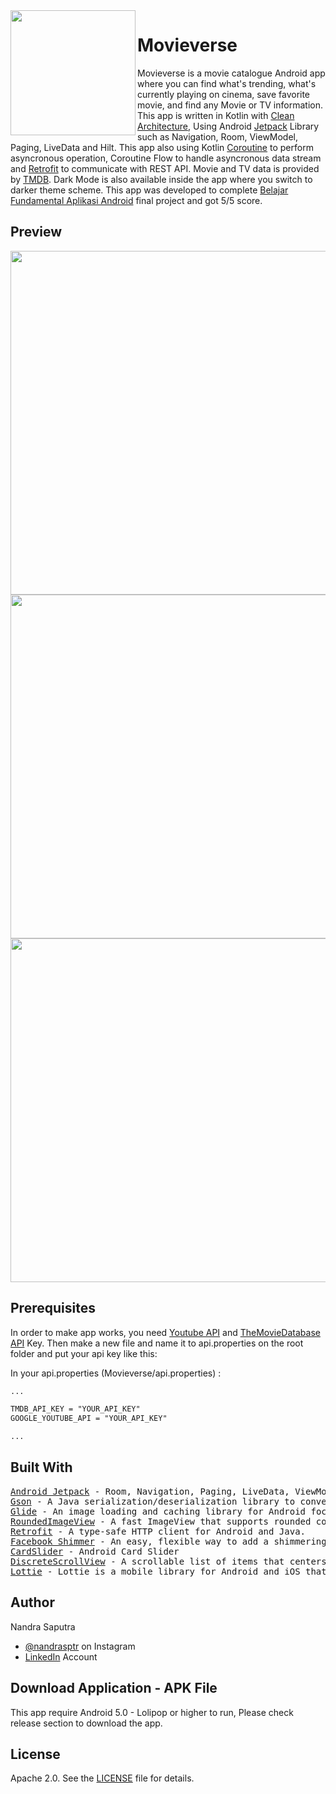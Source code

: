 <img height='200' src="app/src/main/res/mipmap-xxxhdpi/ic_movieverse.png" align="left">

# Movieverse
Movieverse is a movie catalogue Android app where you can find what's trending, what's currently playing on cinema, save favorite movie, and find any Movie or TV information. This app is written in Kotlin with <a href='https://blog.cleancoder.com/uncle-bob/2012/08/13/the-clean-architecture.html'>Clean Architecture</a>, Using Android <a href='https://developer.android.com/jetpack'>Jetpack</a> Library such as Navigation, Room, ViewModel, Paging, LiveData and Hilt. This app also using Kotlin <a href='https://github.com/Kotlin/kotlinx.coroutines'>Coroutine</a> to perform asyncronous operation, Coroutine Flow to handle asyncronous data stream and <a href='https://square.github.io/retrofit/'>Retrofit</a> to communicate with REST API. Movie and TV data is provided by <a href='https://www.themoviedb.org/'>TMDB</a>. Dark Mode is also available inside the app where you switch to darker theme scheme. This app was developed to complete <a href='https://www.dicoding.com/academies/14'>Belajar Fundamental Aplikasi Android</a> final project and got 5/5 score.

## Preview
<p float="left">
  <img src="docs/movieverse_home.jpg" height="550" />
  <img src="docs/movieverse_discover.jpg" height="550" />
  <img src="docs/movieverse_gif_demo.gif" height="550" />
</p>

## Prerequisites

In order to make app works, you need <a href='https://developers.google.com/youtube/v3/getting-started'>Youtube API</a> and <a href='https://www.themoviedb.org/documentation/api'>TheMovieDatabase API</a> Key. Then make a new file and name it to api.properties on the root folder and put your api key like this:

In your api.properties (Movieverse/api.properties) :

```xml
...

TMDB_API_KEY = "YOUR_API_KEY"
GOOGLE_YOUTUBE_API = "YOUR_API_KEY"

...
```

## Built With

<pre>
<a href='https://developer.android.com/jetpack'>Android Jetpack</a> - Room, Navigation, Paging, LiveData, ViewModel, Hilt etc.
<a href='https://github.com/google/gson'>Gson</a> - A Java serialization/deserialization library to convert Java Objects into JSON and back.
<a href='https://github.com/bumptech/glide'>Glide</a> - An image loading and caching library for Android focused on smooth scrolling.
<a href='https://github.com/vinc3m1/RoundedImageView'>RoundedImageView</a> - A fast ImageView that supports rounded corners, ovals, and circles.
<a href='https://square.github.io/retrofit/'>Retrofit</a> - A type-safe HTTP client for Android and Java.
<a href='https://github.com/facebook/shimmer-android'>Facebook Shimmer</a> - An easy, flexible way to add a shimmering effect to any view in an Android app.
<a href='https://github.com/IslamKhSh/CardSlider'>CardSlider</a> - Android Card Slider
<a href='https://github.com/yarolegovich/DiscreteScrollView'>DiscreteScrollView</a> - A scrollable list of items that centers the current element and provides easy-to-use APIs for cool item animations.
<a href='https://github.com/airbnb/lottie-android'>Lottie</a> - Lottie is a mobile library for Android and iOS that parses Adobe After Effects animations exported as json with Bodymovin and renders them natively on mobile.
</pre>

## Author

Nandra Saputra
* <a href='https://www.instagram.com/nandrasptr/'>@nandrasptr</a> on Instagram
* <a href='https://www.linkedin.com/in/nandra-saputra-b90b78157/'>LinkedIn</a> Account

## Download Application - APK File
This app require Android 5.0 - Lolipop or higher to run, Please check release section to download the app.

## License

Apache 2.0. See the <a href='https://github.com/nandrasaputra/Movieverse/blob/master/LICENSE'>LICENSE</a> file for details.
